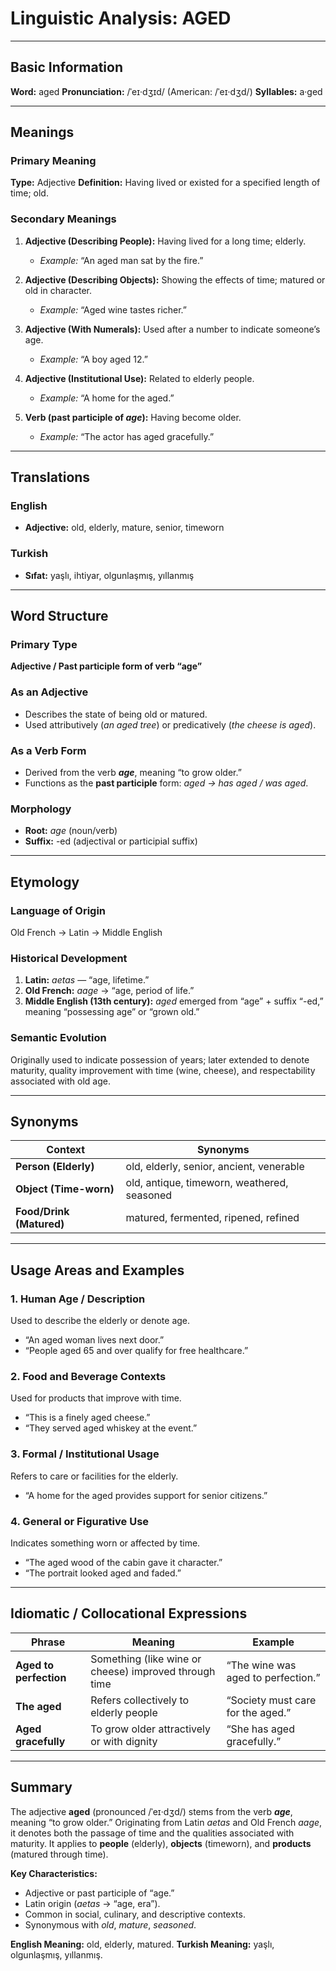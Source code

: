 # Linguistic Analysis: AGED

---

## Basic Information

**Word:** aged
**Pronunciation:** /ˈeɪ·dʒɪd/ (American: /ˈeɪ·dʒd/)
**Syllables:** a·ged

---

## Meanings

### Primary Meaning

**Type:** Adjective
**Definition:** Having lived or existed for a specified length of time; old.

### Secondary Meanings

1. **Adjective (Describing People):** Having lived for a long time; elderly.

   - _Example:_ “An aged man sat by the fire.”

2. **Adjective (Describing Objects):** Showing the effects of time; matured or old in character.

   - _Example:_ “Aged wine tastes richer.”

3. **Adjective (With Numerals):** Used after a number to indicate someone’s age.

   - _Example:_ “A boy aged 12.”

4. **Adjective (Institutional Use):** Related to elderly people.

   - _Example:_ “A home for the aged.”

5. **Verb (past participle of _age_):** Having become older.

   - _Example:_ “The actor has aged gracefully.”

---

## Translations

### English

- **Adjective:** old, elderly, mature, senior, timeworn

### Turkish

- **Sıfat:** yaşlı, ihtiyar, olgunlaşmış, yıllanmış

---

## Word Structure

### Primary Type

**Adjective / Past participle form of verb “age”**

### As an Adjective

- Describes the state of being old or matured.
- Used attributively (_an aged tree_) or predicatively (_the cheese is aged_).

### As a Verb Form

- Derived from the verb **_age_**, meaning “to grow older.”
- Functions as the **past participle** form: _aged → has aged / was aged_.

### Morphology

- **Root:** _age_ (noun/verb)
- **Suffix:** -ed (adjectival or participial suffix)

---

## Etymology

### Language of Origin

Old French → Latin → Middle English

### Historical Development

1. **Latin:** _aetas_ — “age, lifetime.”
2. **Old French:** _aage_ → “age, period of life.”
3. **Middle English (13th century):** _aged_ emerged from “age” + suffix “-ed,” meaning “possessing age” or “grown old.”

### Semantic Evolution

Originally used to indicate possession of years; later extended to denote maturity, quality improvement with time (wine, cheese), and respectability associated with old age.

---

## Synonyms

| Context                  | Synonyms                                    |
| ------------------------ | ------------------------------------------- |
| **Person (Elderly)**     | old, elderly, senior, ancient, venerable    |
| **Object (Time-worn)**   | old, antique, timeworn, weathered, seasoned |
| **Food/Drink (Matured)** | matured, fermented, ripened, refined        |

---

## Usage Areas and Examples

### 1. **Human Age / Description**

Used to describe the elderly or denote age.

- “An aged woman lives next door.”
- “People aged 65 and over qualify for free healthcare.”

### 2. **Food and Beverage Contexts**

Used for products that improve with time.

- “This is a finely aged cheese.”
- “They served aged whiskey at the event.”

### 3. **Formal / Institutional Usage**

Refers to care or facilities for the elderly.

- “A home for the aged provides support for senior citizens.”

### 4. **General or Figurative Use**

Indicates something worn or affected by time.

- “The aged wood of the cabin gave it character.”
- “The portrait looked aged and faded.”

---

## Idiomatic / Collocational Expressions

| Phrase                 | Meaning                                               | Example                            |
| ---------------------- | ----------------------------------------------------- | ---------------------------------- |
| **Aged to perfection** | Something (like wine or cheese) improved through time | “The wine was aged to perfection.” |
| **The aged**           | Refers collectively to elderly people                 | “Society must care for the aged.”  |
| **Aged gracefully**    | To grow older attractively or with dignity            | “She has aged gracefully.”         |

---

## Summary

The adjective **aged** (pronounced /ˈeɪ·dʒd/) stems from the verb **_age_**, meaning “to grow older.” Originating from Latin _aetas_ and Old French _aage_, it denotes both the passage of time and the qualities associated with maturity. It applies to **people** (elderly), **objects** (timeworn), and **products** (matured through time).

**Key Characteristics:**

- Adjective or past participle of “age.”
- Latin origin (_aetas_ → “age, era”).
- Common in social, culinary, and descriptive contexts.
- Synonymous with _old_, _mature_, _seasoned_.

**English Meaning:** old, elderly, matured.
**Turkish Meaning:** yaşlı, olgunlaşmış, yıllanmış.
